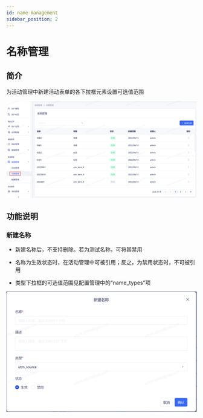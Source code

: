 ```yaml
---
id: name-management
sidebar_position: 2
---
```


# 名称管理


## 简介[](#jian-jie)

为活动管理中新建活动表单的各下拉框元素设置可选值范围

![](/img/qudaoguanli4.png)


## 功能说明[](#gong-neng-shuo-ming)

### 新建名称

* 新建名称后，不支持删除。若为测试名称，可将其禁用

* 名称为生效状态时，在活动管理中可被引用；反之，为禁用状态时，不可被引用

* 类型下拉框的可选值范围见配置管理中的“name_types”项

![](/img/qudaoguanli5.png)
